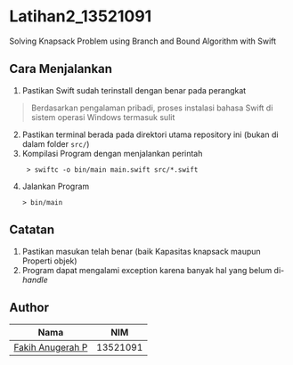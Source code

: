 # Latihan2_13521091
 Solving Knapsack Problem using Branch and Bound Algorithm with Swift

## Cara Menjalankan
1. Pastikan Swift sudah terinstall dengan benar pada perangkat
> Berdasarkan pengalaman pribadi, proses instalasi bahasa Swift di sistem operasi Windows termasuk sulit
2. Pastikan terminal berada pada direktori utama repository ini (bukan di dalam folder `src/`)
3. Kompilasi Program dengan menjalankan perintah
   ```shell
    > swiftc -o bin/main main.swift src/*.swift
   ```
4. Jalankan Program
    ```shell
    > bin/main
   ```

## Catatan
1. Pastikan masukan telah benar (baik Kapasitas knapsack maupun Properti objek)
2. Program dapat mengalami exception karena banyak hal yang belum di-*handle*

## Author
| Nama | NIM|
|---|---|
[Fakih Anugerah P](https://github.com/fakihap/) |13521091|